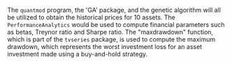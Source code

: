 The `quantmod` program, the 'GA' package, and the genetic algorithm will all be utilized to obtain the historical prices for 10 assets. The `PerformanceAnalytics` would be used to compute financial parameters such as betas, Treynor ratio and Sharpe ratio. The "maxdrawdown" function, which is part of the `tvseries` package, is used to compute the maximum drawdown, which represents the worst investment loss for an asset investment made using a buy-and-hold strategy.
